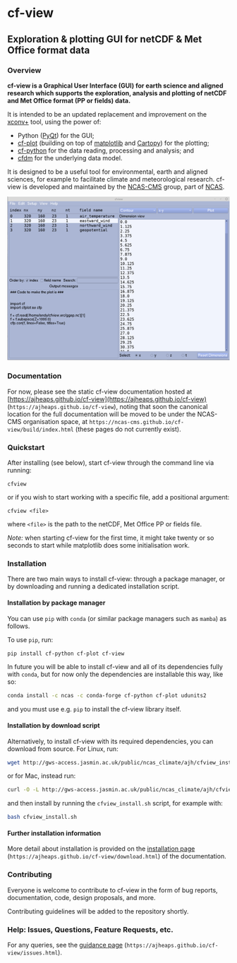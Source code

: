 # cf-view

## Exploration & plotting GUI for netCDF & Met Office format data

### Overview

**cf-view is a Graphical User Interface (GUI) for earth science and aligned
research which supports the exploration, analysis and plotting of netCDF
and Met Office format (PP or fields) data.**

It is intended to be an updated
replacement and improvement on
the [xconv+](https://ncas-cms.github.io/xconv-doc/html/index.html) tool,
using the power of:

* Python ([PyQt](https://www.riverbankcomputing.com/software/pyqt/)) for the GUI;
* [cf-plot](https://github.com/NCAS-CMS/cf-plot)
  (building on top of
  [matplotlib](https://matplotlib.org/) and
  [Cartopy](https://scitools.org.uk/cartopy/docs/latest/)) for the plotting;
* [cf-python](https://ncas-cms.github.io/cf-python/) for the data
  reading, processing and analysis; and
* [cfdm](https://ncas-cms.github.io/cfdm/) for the underlying data model.

It is designed to be a useful tool for environmental, earth
and aligned sciences, for example to facilitate climate and meteorological
research. cf-view is developed and maintained by the
[NCAS-CMS](https://cms.ncas.ac.uk/index.html) group, part of
[NCAS](https://ncas.ac.uk/).


![cf-view screenshot preview](media/cfview-screenshot-preview-1.png "Preview of the cf-view GUI")


### Documentation

For now, please see the static cf-view documentation hosted at 
[https://ajheaps.github.io/cf-view](https://ajheaps.github.io/cf-view)
(`https://ajheaps.github.io/cf-view`), noting that soon the canonical
location for the full documentation will be moved to be under the NCAS-CMS
organisation space, at `https://ncas-cms.github.io/cf-view/build/index.html`
(these pages do not currently exist).


### Quickstart

After installing (see below), start cf-view through the command line via
running:

```
cfview
```

or if you wish to start working with a specific file, add a positional
argument:

```
cfview <file>
```

where `<file>` is the path to the netCDF, Met Office PP or fields file.

*Note:* when starting cf-view for the first time, it might take twenty or
so seconds to start while matplotlib does some initialisation work.


### Installation

There are two main ways to install cf-view: through a package manager, or
by downloading and running a dedicated installation script.


#### Installation by package manager

You can use `pip` with `conda` (or similar package managers such
as `mamba`) as follows.

To use `pip`, run:

```bash
pip install cf-python cf-plot cf-view
```

In future you will be able to install cf-view and all of its dependencies
fully with `conda`, but for now only the dependencies are installable
this way, like so:

```bash
conda install -c ncas -c conda-forge cf-python cf-plot udunits2
```

and you must use e.g. `pip` to install the cf-view library itself.


#### Installation by download script

Alternatively, to install cf-view with its required dependencies, you can
download from source. For Linux, run:

```bash
wget http://gws-access.jasmin.ac.uk/public/ncas_climate/ajh/cfview_install/cfview_install.sh
```

or for Mac, instead run:

```bash
curl -O -L http://gws-access.jasmin.ac.uk/public/ncas_climate/ajh/cfview_install/cfview_install.sh
```

and then install by running the `cfview_install.sh` script, for example with:

```bash
bash cfview_install.sh
```

#### Further installation information

More detail about installation is provided on the
[installation page](https://ajheaps.github.io/cf-view/download.html)
(`https://ajheaps.github.io/cf-view/download.html`)
of the documentation.


### Contributing

Everyone is welcome to contribute to cf-view in the form
of bug reports, documentation, code, design proposals, and more.

Contributing guidelines will be added to the repository shortly.


### Help: Issues, Questions, Feature Requests, etc.

For any queries, see the
[guidance page](https://ajheaps.github.io/cf-view/issues.html)
(`https://ajheaps.github.io/cf-view/issues.html`).
